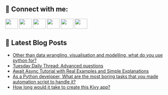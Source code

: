 ## 🔎 Connect with me:
[<img height="32" width="40" src="https://cdn.jsdelivr.net/npm/simple-icons@v5/icons/telegram.svg" />](https://t.me/bullbesh)
[<img height="32" width="40" src="https://cdn.jsdelivr.net/npm/simple-icons@v5/icons/vk.svg" />](https://vk.com/bullbesh)
[<img height="32" width="40" src="https://cdn.jsdelivr.net/npm/simple-icons@v5/icons/twitter.svg" />](https://twitter.com/bullbesh1)
[<img height="32" width="40" src="https://cdn.jsdelivr.net/npm/simple-icons@v5/icons/instagram.svg" />](https://www.instagram.com/bullbesh)
[<img height="32" width="40" src="https://cdn.jsdelivr.net/npm/simple-icons@v5/icons/reddit.svg" />](https://www.reddit.com/user/bullbesh)
[<img height="32" width="40" src="https://cdn.jsdelivr.net/npm/simple-icons@v5/icons/youtube.svg" />](https://www.youtube.com/channel/UCtfjRs6uzgq5mfm8S06WTcg)

## 📕 Latest Blog Posts
<!-- BLOG-POST-LIST:START -->
- [Other than data wrangling, visualisation and modelling, what do you use python for?](https://www.reddit.com/r/Python/comments/v1dgqw/other_than_data_wrangling_visualisation_and/)
- [Tuesday Daily Thread: Advanced questions](https://www.reddit.com/r/Python/comments/v1dbgz/tuesday_daily_thread_advanced_questions/)
- [Await Async Tutorial with Real Examples and Simple Explanations](https://www.reddit.com/r/Python/comments/v1cg4q/await_async_tutorial_with_real_examples_and/)
- [As a Python developer, What are the most boring tasks that you made automation script to handle it?](https://www.reddit.com/r/Python/comments/v1arf2/as_a_python_developer_what_are_the_most_boring/)
- [How long would it take to create this Kivy app?](https://www.reddit.com/r/Python/comments/v1amet/how_long_would_it_take_to_create_this_kivy_app/)
<!-- BLOG-POST-LIST:END -->
